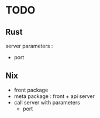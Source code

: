 # TODO

## Rust

server parameters :
* port

## Nix

* front package
* meta package : front + api server
* call server with parameters
  * port
